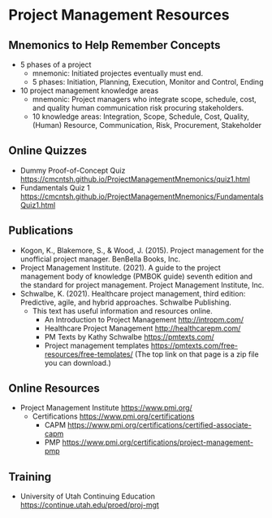 # Project Management Resources

## Mnemonics to Help Remember Concepts

* 5 phases of a project
  * mnemonic: Initiated projectes eventually must end.
  * 5 phases: Initiation, Planning, Execution, Monitor and Control, Ending
* 10 project management knowledge areas
  * mnemonic: Project managers who integrate scope, schedule, cost, and quality human communication risk procuring stakeholders.
  * 10 knowledge areas: Integration, Scope, Schedule, Cost, Quality, (Human) Resource, Communication, Risk, Procurement, Stakeholder 

## Online Quizzes

* Dummy Proof-of-Concept Quiz https://cmcntsh.github.io/ProjectManagementMnemonics/quiz1.html
* Fundamentals Quiz 1 https://cmcntsh.github.io/ProjectManagementMnemonics/FundamentalsQuiz1.html

## Publications

* Kogon, K., Blakemore, S., & Wood, J. (2015). Project management for the unofficial project manager. BenBella Books, Inc. 
* Project Management Institute. (2021). A guide to the project management body of knowledge (PMBOK guide) seventh edition and the standard for project management. Project Management Institute, Inc. 
* Schwalbe, K. (2021). Healthcare project management, third edition: Predictive, agile, and hybrid approaches. Schwalbe Publishing. 
  * This text has useful information and resources online.
    * An Introduction to Project Management http://intropm.com/
    * Healthcare Project Management http://healthcarepm.com/
    * PM Texts by Kathy Schwalbe https://pmtexts.com/
    * Project management templates https://pmtexts.com/free-resources/free-templates/ (The top link on that page is a zip file you can download.)

## Online Resources

* Project Management Institute https://www.pmi.org/
  * Certifications https://www.pmi.org/certifications
    * CAPM https://www.pmi.org/certifications/certified-associate-capm
    * PMP https://www.pmi.org/certifications/project-management-pmp

## Training

* University of Utah Continuing Education https://continue.utah.edu/proed/proj-mgt


